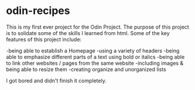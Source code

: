 # odin-recipes

This is my first ever project for the Odin Project. The purpose of this project is to solidate some of the skills I learned from html. Some of the key features of this project include:

-being able to establish a Homepage
-using a variety of headers
-being able to emphasize different parts of a text using bold or italics
-being able to link other websites / pages from the same website
-including images & being able to resize them
-creating organize and unorganized lists

I got bored and didn't finish it completely.
